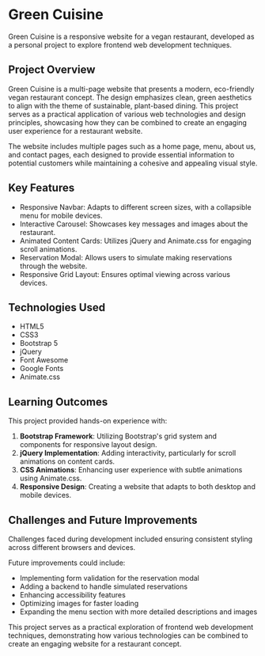 # Green Cuisine

Green Cuisine is a responsive website for a vegan restaurant, developed as a personal project to explore frontend web development techniques.

## Project Overview

Green Cuisine is a multi-page website that presents a modern, eco-friendly vegan restaurant concept. The design emphasizes clean, green aesthetics to align with the theme of sustainable, plant-based dining. This project serves as a practical application of various web technologies and design principles, showcasing how they can be combined to create an engaging user experience for a restaurant website.

The website includes multiple pages such as a home page, menu, about us, and contact pages, each designed to provide essential information to potential customers while maintaining a cohesive and appealing visual style.

## Key Features

- Responsive Navbar: Adapts to different screen sizes, with a collapsible menu for mobile devices.
- Interactive Carousel: Showcases key messages and images about the restaurant.
- Animated Content Cards: Utilizes jQuery and Animate.css for engaging scroll animations.
- Reservation Modal: Allows users to simulate making reservations through the website.
- Responsive Grid Layout: Ensures optimal viewing across various devices.

## Technologies Used

- HTML5
- CSS3
- Bootstrap 5
- jQuery
- Font Awesome
- Google Fonts
- Animate.css

## Learning Outcomes

This project provided hands-on experience with:

1. **Bootstrap Framework**: Utilizing Bootstrap's grid system and components for responsive layout design.
2. **jQuery Implementation**: Adding interactivity, particularly for scroll animations on content cards.
3. **CSS Animations**: Enhancing user experience with subtle animations using Animate.css.
4. **Responsive Design**: Creating a website that adapts to both desktop and mobile devices.

## Challenges and Future Improvements

Challenges faced during development included ensuring consistent styling across different browsers and devices. 

Future improvements could include:

- Implementing form validation for the reservation modal
- Adding a backend to handle simulated reservations
- Enhancing accessibility features
- Optimizing images for faster loading
- Expanding the menu section with more detailed descriptions and images

This project serves as a practical exploration of frontend web development techniques, demonstrating how various technologies can be combined to create an engaging website for a restaurant concept.
